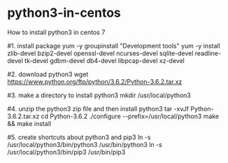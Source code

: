 # python3-in-centos
How to install python3 in centos 7


#1. install package
yum -y groupinstall "Development tools"
yum -y install zlib-devel bzip2-devel openssl-devel ncurses-devel sqlite-devel readline-devel tk-devel gdbm-devel db4-devel libpcap-devel xz-devel
 
#2. download python3
wget https://www.python.org/ftp/python/3.6.2/Python-3.6.2.tar.xz
 
#3. make a directory to install python3
mkdir /usr/local/python3 

#4. unzip the python3 zip file and then install python3
tar -xvJf  Python-3.6.2.tar.xz
cd Python-3.6.2
./configure --prefix=/usr/local/python3
make && make install
 
#5. create shortcuts about python3 and pip3
ln -s /usr/local/python3/bin/python3 /usr/bin/python3
ln -s /usr/local/python3/bin/pip3 /usr/bin/pip3
